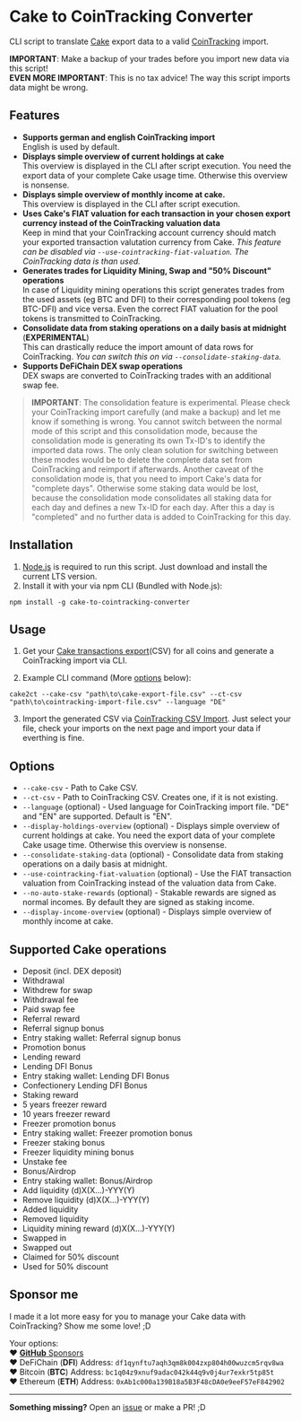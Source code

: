 # Cake to CoinTracking Converter

CLI script to translate [Cake](https://app.cakedefi.com/#?ref=401824) export data to a valid [CoinTracking](https://cointracking.info?ref=G905622) import.

**IMPORTANT**: Make a backup of your trades before you import new data via this script! \
**EVEN MORE IMPORTANT**: This is no tax advice! The way this script imports data might be wrong.

## Features

- **Supports german and english CoinTracking import** \
English is used by default.
- **Displays simple overview of current holdings at cake** \
This overview is displayed in the CLI after script execution. You need the export data of your complete Cake usage time. Otherwise this overview is nonsense.
- **Displays simple overview of monthly income at cake.** \
This overview is displayed in the CLI after script execution.
- **Uses Cake's FIAT valuation for each transaction in your chosen export currency instead of the CoinTracking valuation data** \
Keep in mind that your CoinTracking account currency should match your exported transaction valutation currency from Cake.
_This feature can be disabled via `--use-cointracking-fiat-valuation`. The CoinTracking data is than used._
- **Generates trades for Liquidity Mining, Swap and "50% Discount" operations** \
In case of Liquidity mining operations this script generates trades from the used assets (eg BTC and DFI) to their corresponding pool tokens (eg BTC-DFI) and vice versa. Even the correct FIAT valuation for the pool tokens is transmitted to CoinTracking.
- **Consolidate data from staking operations on a daily basis at midnight** (**EXPERIMENTAL**) \
This can drastically reduce the import amount of data rows for CoinTracking.
_You can switch this on via  `--consolidate-staking-data`._
- **Supports DeFiChain DEX swap operations** \
DEX swaps are converted to CoinTracking trades with an additional swap fee.

> **IMPORTANT**: The consolidation feature is experimental. Please check your CoinTracking import carefully (and make a backup) and let me know if something is wrong. You cannot switch between the normal mode of this script and this consolidation mode, because the consolidation mode is generating its own Tx-ID's to identify the imported data rows. The only clean solution for switching between these modes would be to delete the complete data set from CoinTracking and reimport if afterwards. Another caveat of the consolidation mode is, that you need to import Cake's data for "complete days". Otherwise some staking data would be lost, because the consolidation mode consolidates all staking data for each day and defines a new Tx-ID for each day. After this a day is "completed" and no further data is added to CoinTracking for this day.

## Installation

1) [Node.js](https://nodejs.org/) is required to run this script. Just download and install the current LTS version.
2) Install it with your via npm CLI (Bundled with Node.js):

```shell
npm install -g cake-to-cointracking-converter
```

## Usage

1. Get your [Cake transactions export](https://app.cakedefi.com/transactions)(CSV) for all coins and generate a CoinTracking import via CLI.

2. Example CLI command (More [options](#options) below):
```shell
cake2ct --cake-csv "path\to\cake-export-file.csv" --ct-csv "path\to\cointracking-import-file.csv" --language "DE"
```

3. Import the generated CSV via [CoinTracking CSV Import](https://cointracking.info/import/import_csv/). Just select your file, check your imports on the next page and import your data if everthing is fine.

## Options

- `--cake-csv` - Path to Cake CSV.
- `--ct-csv` - Path to CoinTracking CSV. Creates one, if it is not existing.
- `--language` (optional) - Used language for CoinTracking import file. "DE" and "EN" are supported. Default is "EN".
- `--display-holdings-overview` (optional) - Displays simple overview of current holdings at cake. You need the export data of your complete Cake usage time. Otherwise this overview is nonsense.
- `--consolidate-staking-data` (optional) - Consolidate data from staking operations on a daily basis at midnight.
- `--use-cointracking-fiat-valuation` (optional) - Use the FIAT transaction valuation from CoinTracking instead of the valuation data from Cake.
- `--no-auto-stake-rewards` (optional) - Stakable rewards are signed as normal incomes. By default they are signed as staking income.
- `--display-income-overview` (optional) - Displays simple overview of monthly income at cake.

## Supported Cake operations

- Deposit (incl. DEX deposit)
- Withdrawal
- Withdrew for swap
- Withdrawal fee
- Paid swap fee
- Referral reward
- Referral signup bonus
- Entry staking wallet: Referral signup bonus
- Promotion bonus
- Lending reward
- Lending DFI Bonus
- Entry staking wallet: Lending DFI Bonus
- Confectionery Lending DFI Bonus
- Staking reward
- 5 years freezer reward
- 10 years freezer reward
- Freezer promotion bonus
- Entry staking wallet: Freezer promotion bonus
- Freezer staking bonus
- Freezer liquidity mining bonus
- Unstake fee
- Bonus/Airdrop
- Entry staking wallet: Bonus/Airdrop
- Add liquidity (d)X(X...)-YYY(Y)
- Remove liquidity (d)X(X...)-YYY(Y)
- Added liquidity
- Removed liquidity
- Liquidity mining reward (d)X(X...)-YYY(Y)
- Swapped in
- Swapped out
- Claimed for 50% discount
- Used for 50% discount

## Sponsor me

I made it a lot more easy for you to manage your Cake data with CoinTracking? Show me some love! ;D

Your options: \
:heart: [**GitHub** Sponsors](https://github.com/sponsors/geldmacher) \
:heart: DeFiChain (**DFI**) Address: `df1qynftu7aqh3qm8k004zxp804h00wuzcm5rqv8wa` \
:heart: Bitcoin (**BTC**) Address: `bc1q04z9xnuf9adac042k44q9v0j4ur7exkr5tp85t` \
:heart: Ethereum (**ETH**) Address: `0xAb1c000a139B18a5B3F48cDA0e9eeF57eF842902`

---

**Something missing?** Open an [issue](https://github.com/geldmacher/Cake-to-CoinTracking-Converter/issues) or make a PR! ;D
